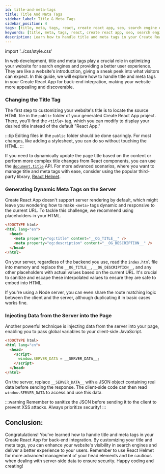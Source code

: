 ```yaml
---
id: title-and-meta-tags
title: Title And Meta Tags
sidebar_label: Title & Meta Tags
sidebar_position: 4
tags: [title, meta, tags, react, create react app, seo, search engine optimization, server, server-side, back-end, integration]
keywords: [title, meta, tags, react, create react app, seo, search engine optimization, server, server-side, back-end, integration]
description: Learn how to handle title and meta tags in your Create React App for back-end integration, making your website more appealing and discoverable.
---
```


import '../css/style.css'

In web development, title and meta tags play a crucial role in optimizing your website for search engines and providing a better user experience. They are like a website's introduction, giving a sneak peek into what visitors can expect. In this guide, we will explore how to handle title and meta tags in your Create React App for back-end integration, making your website more appealing and discoverable.

### Changing the Title Tag

The first step to customizing your website's title is to locate the source HTML file in the `public` folder of your generated Create React App project. There, you'll find the `<title>` tag, which you can modify to display your desired title instead of the default "React App."

:::tip
Editing files in the `public` folder should be done sparingly. For most changes, like adding a stylesheet, you can do so without touching the HTML.
:::

If you need to dynamically update the page title based on the content or perform more complex title changes from React components, you can use the [`document.title`](https://developer.mozilla.org/en-US/docs/Web/API/Document/title) API. For more advanced scenarios, where you want to manage title and meta tags with ease, consider using the popular third-party library, [React Helmet](https://github.com/nfl/react-helmet).

### Generating Dynamic Meta Tags on the Server

Create React App doesn't support server rendering by default, which might leave you wondering how to make `<meta>` tags dynamic and responsive to the current URL. To tackle this challenge, we recommend using placeholders in your HTML.

```html title="index.html"
<!DOCTYPE html>
<html lang="en">
  <head>
    <meta property="og:title" content="__OG_TITLE__" />
    <meta property="og:description" content="__OG_DESCRIPTION__" />
  </head>
</html>
```

On your server, regardless of the backend you use, read the `index.html` file into memory and replace the `__OG_TITLE__`, `__OG_DESCRIPTION__`, and any other placeholders with actual values based on the current URL. It's crucial to sanitize and escape these interpolated values to ensure they are safe to embed into HTML.

If you're using a Node server, you can even share the route matching logic between the client and the server, although duplicating it in basic cases works fine.

### Injecting Data from the Server into the Page

Another powerful technique is injecting data from the server into your page, enabling you to pass global variables to your client-side JavaScript.


```html title="index.html"
<!DOCTYPE html>
<html lang="en">
  <head>
    <script>
      window.SERVER_DATA = __SERVER_DATA__;
    </script>
  </head>
</html>
```

On the server, replace `__SERVER_DATA__` with a JSON object containing real data before sending the response. The client-side code can then read `window.SERVER_DATA` to access and use this data.

:::warning
Remember to sanitize the JSON before sending it to the client to prevent XSS attacks. Always prioritize security!
:::

## Conclusion:

Congratulations! You've learned how to handle title and meta tags in your Create React App for back-end integration. By customizing your title and meta tags, you can enhance your website's visibility in search engines and deliver a better experience to your users. Remember to use React Helmet for more advanced management of your head elements and be cautious when dealing with server-side data to ensure security. Happy coding and creating!